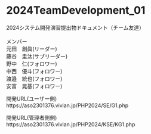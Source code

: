 # 2024TeamDevelopment_01
2024システム開発演習提出物ドキュメント（チーム友達）<br>
<br>メンバー<br>
元田　創眞(リーダー)<br>
藤谷　圭汰(サブリーダー)<br>
野中　仁(フォロワー)<br>
中西　優斗(フォロワー)<br>
渡邉　統也(フォロワー)<br>
安富　晃基(フォロワー)
<p>開発URL(ユーザー側)<br>
https://aso2301376.vivian.jp/PHP2024/SE/G1.php</p>
<p>開発URL(管理者側側)<br>
https://aso2301376.vivian.jp/PHP2024/KSE/KG1.php</p>
